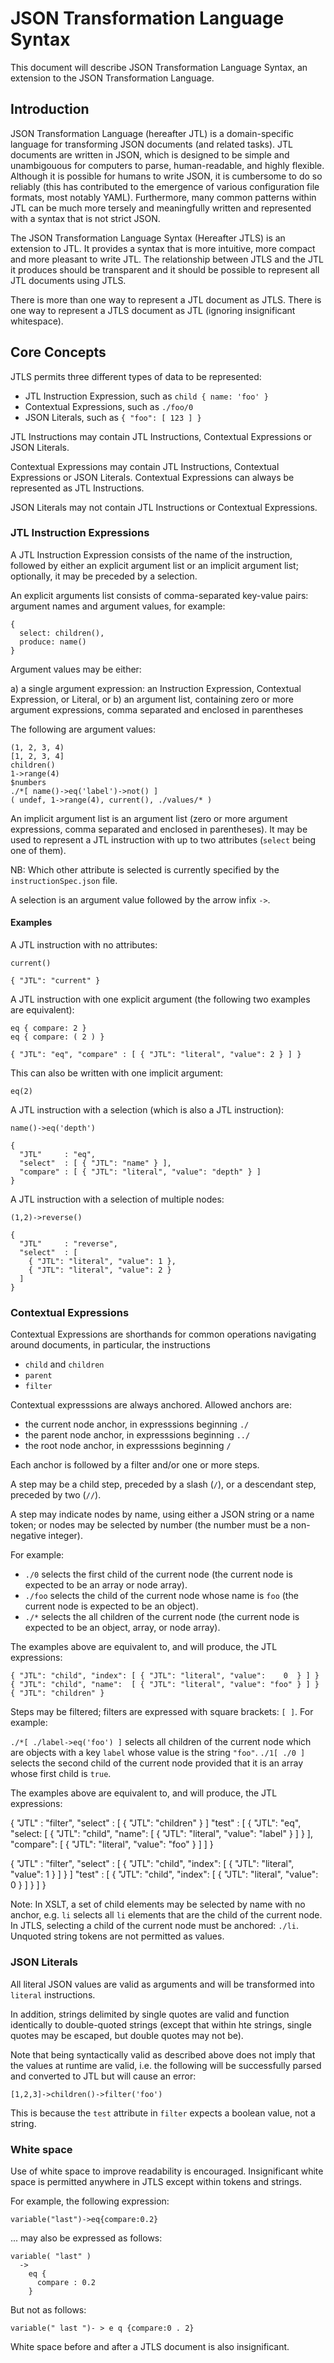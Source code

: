 # JSON Transformation Language Syntax

This document will describe JSON Transformation Language Syntax, an extension to the JSON Transformation Language.

## Introduction

JSON Transformation Language (hereafter JTL) is a domain-specific language for transforming JSON documents (and related tasks). JTL documents are written in JSON, which is designed to be simple and unambigouous for computers to parse, human-readable, and highly flexible. Although it is possible for humans to write JSON, it is cumbersome to do so reliably (this has contributed to the emergence of various configuration file formats, most notably YAML). Furthermore, many common patterns within JTL can be much more tersely and meaningfully written and represented with a syntax that is not strict JSON.

The JSON Transformation Language Syntax (Hereafter JTLS) is an extension to JTL. It provides a syntax that is more intuitive, more compact and more pleasant to write JTL. The relationship between JTLS and the JTL it produces should be transparent and it should be possible to represent all JTL documents using JTLS.

There is more than one way to represent a JTL document as JTLS. There is one way to represent a JTLS document as JTL (ignoring insignificant whitespace).

## Core Concepts

JTLS permits three different types of data to be represented:

- JTL Instruction Expression, such as `child { name: 'foo' } `
- Contextual Expressions, such as `./foo/0`
- JSON Literals, such as `{ "foo": [ 123 ] }`

JTL Instructions may contain JTL Instructions, Contextual Expressions or JSON Literals.

Contextual Expressions may contain JTL Instructions, Contextual Expressions or JSON Literals. Contextual Expressions can always be represented as JTL Instructions.

JSON Literals may not contain JTL Instructions or Contextual Expressions.

### JTL Instruction Expressions

A JTL Instruction Expression consists of the name of the instruction, followed by either an explicit argument list or an implicit argument list; optionally, it may be preceded by a selection.

An explicit arguments list consists of comma-separated key-value pairs: argument names and argument values, for example:

    {
      select: children(),
      produce: name()
    }

Argument values may be either:

a) a single argument expression: an Instruction Expression, Contextual Expression, or Literal, or
b) an argument list, containing zero or more argument expressions, comma separated and enclosed in parentheses

The following are argument values:

    (1, 2, 3, 4)
    [1, 2, 3, 4]
    children()
    1->range(4)
    $numbers
    ./*[ name()->eq('label')->not() ]
    ( undef, 1->range(4), current(), ./values/* )


An implicit argument list is an argument list (zero or more argument expressions, comma separated and enclosed in parentheses). It may be used to represent a JTL instruction with up to two attributes (`select` being one of them).

NB: Which other attribute is selected is currently specified by the `instructionSpec.json` file.

A selection is an argument value followed by the arrow infix `->`.

#### Examples

A JTL instruction with no attributes:

    current()

    { "JTL": "current" }

A JTL instruction with one explicit argument (the following two examples are equivalent):

    eq { compare: 2 }
    eq { compare: ( 2 ) }

    { "JTL": "eq", "compare" : [ { "JTL": "literal", "value": 2 } ] }

This can also be written with one implicit argument:

    eq(2)

A JTL instruction with a selection (which is also a JTL instruction):

    name()->eq('depth')

    {
      "JTL"     : "eq",
      "select"  : [ { "JTL": "name" } ],
      "compare" : [ { "JTL": "literal", "value": "depth" } ]
    }

A JTL instruction with a selection of multiple nodes:

    (1,2)->reverse()

    {
      "JTL"     : "reverse",
      "select"  : [
        { "JTL": "literal", "value": 1 },
        { "JTL": "literal", "value": 2 }
      ]
    }


### Contextual Expressions

Contextual Expressions are shorthands for common operations navigating around documents, in particular, the instructions

- `child` and `children`
- `parent`
- `filter`

Contextual expresssions are always anchored. Allowed anchors are:

- the current node anchor, in expresssions beginning `./`
- the parent node anchor, in expresssions beginning `../`
- the root node anchor, in expresssions beginning `/`

Each anchor is followed by a filter and/or one or more steps.

A step may be a child step, preceded by a slash (`/`), or a descendant step, preceded by two (`//`).

A step may indicate nodes by name, using either a JSON string or a name token; or nodes may be selected by number (the number must be a non-negative integer).

For example:

- `./0` selects the first child of the current node (the current node is expected to be an array or node array).
- `./foo` selects the child of the current node whose name is `foo` (the current node is expected to be an object).
- `./*` selects the all children of the current node (the current node is expected to be an object, array, or node array).

The examples above are equivalent to, and will produce, the JTL expressions:

    { "JTL": "child", "index": [ { "JTL": "literal", "value":    0  } ] }
    { "JTL": "child", "name":  [ { "JTL": "literal", "value": "foo" } ] }
    { "JTL": "children" }

Steps may be filtered; filters are expressed with square brackets: `[ ]`. For example:

  `./*[ ./label->eq('foo') ]` selects all children of the current node which are objects with a key `label` whose value is the string `"foo"`.
  `./1[ ./0 ]` selects the second child of the current node provided that it is an array whose first child is `true`.

The examples above are equivalent to, and will produce, the JTL expressions:

  {
    "JTL"    : "filter",
    "select" : [ { "JTL": "children" } ]
    "test"   : [
      {
        "JTL": "eq",
        "select: [
          { "JTL": "child", "name": [ { "JTL": "literal", "value": "label" } ] }
        ],
        "compare": [
          { "JTL": "literal", "value": "foo" }
        ]
    ]
  }

  {
    "JTL"    : "filter",
    "select" : [ { "JTL": "child", "index": [ { "JTL": "literal", "value": 1 } ] } ]
    "test"   : [ { "JTL": "child", "index": [ { "JTL": "literal", "value": 0 } ] } ]
  }

Note: In XSLT, a set of child elements may be selected by name with no anchor, e.g. `li` selects all `li` elements that are the child of the current node. In JTLS, selecting a child of the current node must be anchored: `./li`. Unquoted string tokens are not permitted as values.

### JSON Literals

All literal JSON values are valid as arguments and will be transformed into `literal` instructions.

In addition, strings delimited by single quotes are valid and function identically to double-quoted strings (except that within hte strings, single quotes may be escaped, but double quotes may not be).

Note that being syntactically valid as described above does not imply that the values at runtime are valid, i.e. the following will be successfully parsed and converted to JTL but will cause an error:

    [1,2,3]->children()->filter('foo')

This is because the `test` attribute in `filter` expects a boolean value, not a string.

### White space

Use of white space to improve readability is encouraged. Insignificant white space is permitted anywhere in JTLS except within tokens and strings.

For example, the following expression:

    variable("last")->eq{compare:0.2}

... may also be expressed as follows:

    variable( "last" )
      ->
        eq {
          compare : 0.2
        }

But not as follows:

    variable(" last ")- > e q {compare:0 . 2}

White space before and after a JTLS document is also insignificant.
